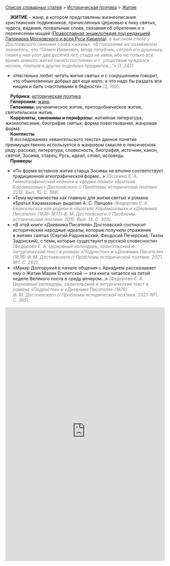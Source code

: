 <style>
st { color: Gray;
  font-style: italic;}
</style>

[Список словарных статей](https://thesaurus-dostoevsky.github.io/Thesaurus/) > [Историческая поэтика](histpoe.md) > [Житие](житие.md) 

&nbsp;&nbsp;&nbsp;&nbsp;**ЖИТИЕ** – жанр, в котором представлены жизнеописания христианских подвижников, причисленных Церковью к лику святых, чудеса, видения, похвальные слова, сказания об обретении и о перенесении мощей ([Православная энциклопедия под редакцией Патриарха Московского и всея Руси Кирилла](https://pravenc.ru/))<st>; в высоком стиле у Достоевского  синоним слова «жизнь»: «В показании же хозяйкином значилось, что "Семен Иванович, млад-голубчик, согрей его душеньку, гноил у ней угол два десятка лет, стыда не имея, ибо не только все время земного жития своего постоянно и с  упорством чуждался носков, платков и других подобных предметов…"» <st>(1, 242)</st>.  
* «Настенька любит читать жития святых и с сокрушением говорит, что обыкновенных добрых дел еще мало, а что надо бы раздать все нищим и быть счастливыми в бедности» <st>(3, 166)</st>.
  
&nbsp;&nbsp;&nbsp;&nbsp;**Рубрика:** [историческая поэтика](histpoe.md).  
&nbsp;&nbsp;&nbsp;&nbsp;**Гипероним:** [жанр](жанр.md).  
&nbsp;&nbsp;&nbsp;&nbsp;**Гипонимы:** мученическое житие, преподобническое житие, святительское житие.  
&nbsp;&nbsp;&nbsp;&nbsp;**Корреляты, синонимы и перифразы:** житийная литература, жизнеописание, биография святых, форма повествования, жанровая форма.  
&nbsp;&nbsp;&nbsp;&nbsp;**Контексты**  
&nbsp;&nbsp;&nbsp;&nbsp;В исследованиях «евангельского текста» данное понятие преимущественно используется  в жанровом смысле в лексическом ряду: рассказ, литература, словесность, биография, источник, канон, святой, Зосима, старец, Русь, идеал, слово, исповедь.  <br>
&nbsp;&nbsp;&nbsp;&nbsp;**Примеры**  
* «По форме вставное житие старца Зосимы не вполне соответствует традиционной агиографической форме…» <st>(Осокина Е. А. Гимнографический «канон» в «форме плана» «Братьев Карамазовых» Достоевского // Проблемы исторической поэтики. 2012. Вып. 10. С. 199)</st>.
* «Тему мученичества как главную для жития святых и романа «Братья Карамазовы» выделил А. С. Ланцов» <st>(Федорова Е. А. Евангельское как родное в «Братьях Карамазовых» и «Дневнике Писателя» (1876–1877) Ф. М. Достоевского // Проблемы исторической поэтики. 2015. Вып. 13. С. 305)</st>.
* «В этой книге «Дневника Писателя» Достоевский соотносит исторические народные идеалы, которые получили отражение в житиях святых (Сергий Радонежский, Феодосий Печерский, Тихон Задонский), с теми, которые существуют в русской словесности» <st>(Федорова Е. А. Церковный календарь, евангельский и литургический текст в романе «Подросток» и «Дневнике Писателя» (1876) Ф. М. Достоевского // Проблемы исторической поэтики. 2021. №1. С. 262)</st>.
* «Макар Долгорукий в начале общения с Аркадием рассказывает ему о Житии Марии Египетской — эта книга читается на пятой неделе Великого поста в среду вечером…» <st>(Федорова Е. А. Церковный календарь, евангельский и литургический текст в романе «Подросток» и «Дневнике Писателя» (1876) Ф. М. Достоевского // Проблемы исторической поэтики. 2021. №1. С. 265)</st>.

<iframe src="https://thesaurus-dostoevsky.github.io/nk/житие.html" style="border:0px;width:100%;height:800px" allowfullscreen="true" webkitallowfullscreen="true" mozallowfullscreen="true">
